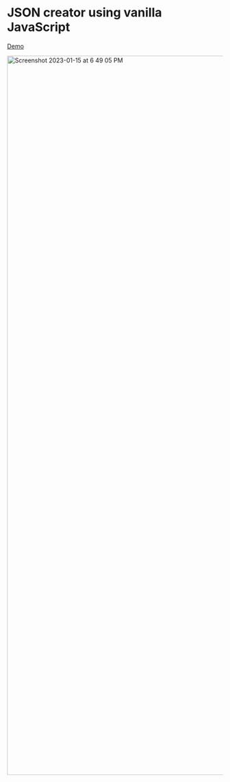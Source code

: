 # JSON creator using vanilla JavaScript

[Demo](https://sakshamgupta-json-creator.vercel.app/)

<img width="1679" alt="Screenshot 2023-01-15 at 6 49 05 PM" src="https://user-images.githubusercontent.com/49288222/212543085-14e8300e-0229-4e5f-a4de-fa30ffceac6d.png">
